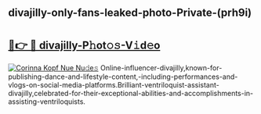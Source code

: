 ## divajilly-only-fans​-leaked-photo​-Private-(prh9i)


# <h2><a href="https://mediaupload.pro?title=divajilly&ref=git">🔗👉 🔴 divajilly-P𝚑ot𝚘𝚜-V𝚒d𝚎o</a></h2>

[![Corinna Kopf Nue Nu𝚍e𝚜](https://i.imgur.com/0qMVB7G.gif)](https://mediaupload.pro?title=divajilly&ref=git)
Online-influencer-divajilly,known-for-publishing-dance-and-lifestyle-content,-including-performances-and-vlogs-on-social-media-platforms.Brilliant-ventriloquist-assistant-divajilly,celebrated-for-their-exceptional-abilities-and-accomplishments-in-assisting-ventriloquists.  